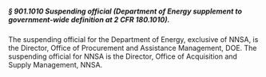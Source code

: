 ##### § 901.1010 Suspending official (Department of Energy supplement to government-wide definition at 2 CFR 180.1010). #####

The suspending official for the Department of Energy, exclusive of NNSA, is the Director, Office of Procurement and Assistance Management, DOE. The suspending official for NNSA is the Director, Office of Acquisition and Supply Management, NNSA.